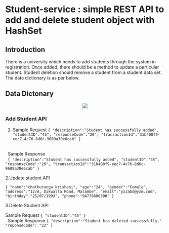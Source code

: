 # Student-service : simple REST API to add and delete student object with HashSet

## Introduction
There is a university which needs to add students through the system in registration. Once added, there should be a method to update a particular student. Student deletion should remove a student from a student data set.  The data dictionary is as per below.

## Data Dictonary

<p align="middle">
  <img src="../master/readme-images/data-dictonary.jpg"/>
</p>
 
 ### Add Student API
 
 1. Sample Request
`
{
"description":"Student has successfully added",
"studentID":"45",
"responseCode":"20",
"transactionId":"31b408f9-eec7-4c76-8d6c-9609a30e6cab"
}
`

\
&nbsp;
Sample Response
\
&nbsp;
`
{
"description":"Student has successfully added",
"studentID":"45",
"responseCode":"20",
"transactionId":"31b408f9-eec7-4c76-8d6c-9609a30e6cab"
}
`

2.Update student API

`
{
   "name":"chathuranga krishani",
   "age":"24",
   "gender":"Female",
   "address":"12/A, Dikwalla Road, Malambe",
   "email":"yxzabd@yzm.com",
   "birthday":"25/07/1993",
   "phone":"94776600300"
}
`

3.Delete Student API

 Sample Request
 `
{
"studentID":"45"
}
`
\
&nbsp;
Sample Response
`
{
"description":"Student has deleted successfully."
"reponseCode": "22"
}
`
 

